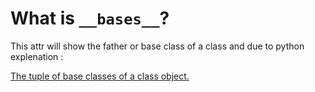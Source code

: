 # What is `__bases__`?

This attr will show the father or base class of a class 
and due to python explenation :

[The tuple of base classes of a class object.](https://docs.python.org/3/library/stdtypes.html#class.__bases__)

